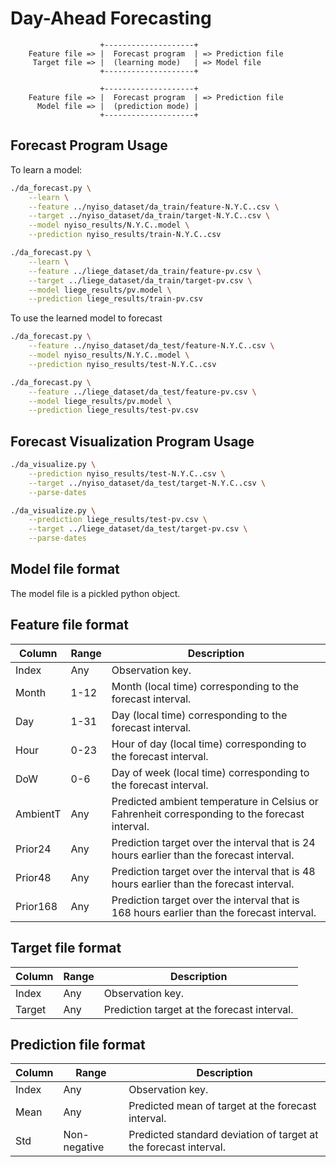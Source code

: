 # Day-Ahead Forecasting

```
                    +--------------------+
    Feature file => |  Forecast program  | => Prediction file
     Target file => |  (learning mode)   | => Model file
                    +--------------------+

                    +--------------------+
    Feature file => |  Forecast program  | => Prediction file
      Model file => |  (prediction mode) |
                    +--------------------+
```

## Forecast Program Usage

To learn a model:

```sh
./da_forecast.py \
    --learn \
    --feature ../nyiso_dataset/da_train/feature-N.Y.C..csv \
    --target ../nyiso_dataset/da_train/target-N.Y.C..csv \
    --model nyiso_results/N.Y.C..model \
    --prediction nyiso_results/train-N.Y.C..csv
```

```sh
./da_forecast.py \
    --learn \
    --feature ../liege_dataset/da_train/feature-pv.csv \
    --target ../liege_dataset/da_train/target-pv.csv \
    --model liege_results/pv.model \
    --prediction liege_results/train-pv.csv
```

To use the learned model to forecast

```sh
./da_forecast.py \
    --feature ../nyiso_dataset/da_test/feature-N.Y.C..csv \
    --model nyiso_results/N.Y.C..model \
    --prediction nyiso_results/test-N.Y.C..csv
```

```sh
./da_forecast.py \
    --feature ../liege_dataset/da_test/feature-pv.csv \
    --model liege_results/pv.model \
    --prediction liege_results/test-pv.csv
```

## Forecast Visualization Program Usage

```sh
./da_visualize.py \
    --prediction nyiso_results/test-N.Y.C..csv \
    --target ../nyiso_dataset/da_test/target-N.Y.C..csv \
    --parse-dates
```

```sh
./da_visualize.py \
    --prediction liege_results/test-pv.csv \
    --target ../liege_dataset/da_test/target-pv.csv \
    --parse-dates
```

## Model file format

The model file is a pickled python object.

## Feature file format

| Column   | Range | Description                                                                                    |
|----------|-------|------------------------------------------------------------------------------------------------|
| Index    | Any   | Observation key.                                                                               |
| Month    | 1-12  | Month (local time) corresponding to the forecast interval.                                     |
| Day      | 1-31  | Day (local time) corresponding to the forecast interval.                                       |
| Hour     | 0-23  | Hour of day (local time) corresponding to the forecast interval.                               |
| DoW      | 0-6   | Day of week (local time) corresponding to the forecast interval.                               |
| AmbientT | Any   | Predicted ambient temperature in Celsius or Fahrenheit corresponding to the forecast interval. |
| Prior24  | Any   | Prediction target over the interval that is 24 hours earlier than the forecast interval.       |
| Prior48  | Any   | Prediction target over the interval that is 48 hours earlier than the forecast interval.       |
| Prior168 | Any   | Prediction target over the interval that is 168 hours earlier than the forecast interval.      |

## Target file format

| Column | Range | Description                                 |
|--------|-------|---------------------------------------------|
| Index  | Any   | Observation key.                            |
| Target | Any   | Prediction target at the forecast interval. |

## Prediction file format

| Column | Range        | Description                                                      |
|--------|--------------|------------------------------------------------------------------|
| Index  | Any          | Observation key.                                                 |
| Mean   | Any          | Predicted mean of target at the forecast interval.               |
| Std    | Non-negative | Predicted standard deviation of target at the forecast interval. |
